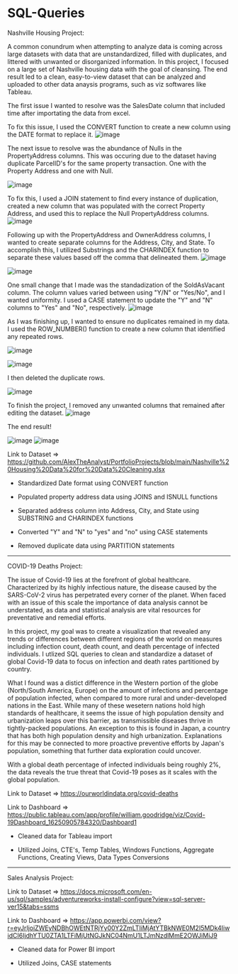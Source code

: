 # SQL-Queries

Nashville Housing Project:

A common conundrum when attempting to analyze data is coming across large datasets with data that are unstandardized, filled with duplicates, and littered with unwanted or disorganized information. In this project, I focused on a large set of Nashville housing data with the goal of cleansing. The end result led to a clean, easy-to-view dataset that can be analyzed and uploaded to other data anaysis programs, such as viz softwares like Tableau.


The first issue I wanted to resolve was the SalesDate column that included time after importating the data from excel.

To fix this issue, I used the CONVERT function to create a new column using the DATE format to replace it.
![image](https://user-images.githubusercontent.com/66393809/127931305-98c9bbab-7592-4509-a645-38e661ba0ad4.png)


The next issue to resolve was the abundance of Nulls in the PropertyAddress columns. This was occuring due to the dataset having duplicate ParcelID's for the same property transaction. One with the Property Address and one with Null.

![image](https://user-images.githubusercontent.com/66393809/127932271-559a2296-4ff4-4116-b952-66f3725aec69.png)

To fix this, I used a JOIN statement to find every instance of duplication, created a new column that was populated with the correct Property Address, and used this to replace the Null PropertyAddress columns.
![image](https://user-images.githubusercontent.com/66393809/127932423-1149ba52-1b20-46c3-b092-2a8a6de38b6d.png)


Following up with the PropertyAddress and OwnerAddress columns, I wanted to create separate columns for the Address, City, and State. To accomplish this, I utilized Substrings and the CHARINDEX function to separate these values based off the comma that delineated them.
![image](https://user-images.githubusercontent.com/66393809/127932767-f759f8ff-448f-4d80-88fd-9ef41dd6114c.png)

![image](https://user-images.githubusercontent.com/66393809/127932849-d24bdc49-222a-460c-b8ad-1e6dc2f555f0.png)


One small change that I made was the standadization of the SoldAsVacant column. The column values varied between using "Y/N" or "Yes/No", and I wanted uniformity.
I used a CASE statement to update the "Y" and "N" columns to "Yes" and "No", respectively.
![image](https://user-images.githubusercontent.com/66393809/127933662-fb80c838-6356-4c51-8e07-32f00b593643.png)

As I was finishing up, I wanted to ensure no duplicates remained in my data. I used the ROW_NUMBER() function to create a new column that identified any repeated rows.

![image](https://user-images.githubusercontent.com/66393809/127934034-f09798f8-8a2b-404b-ad6b-412a9a73883d.png)

![image](https://user-images.githubusercontent.com/66393809/127934072-4858bc6b-9599-47a9-b831-d08bb7434bfa.png)

I then deleted the duplicate rows.

![image](https://user-images.githubusercontent.com/66393809/127934122-fa57eeaf-3e5d-494b-b0cd-09ef81f3e27a.png)


To finish the project, I removed any unwanted columns that remained after editing the dataset.
![image](https://user-images.githubusercontent.com/66393809/127934214-91f9ed45-40e6-48cf-aac1-ecc5019fdb0e.png)

The end result!

![image](https://user-images.githubusercontent.com/66393809/127934521-49069005-8224-4dc4-a932-99db04825b62.png)
![image](https://user-images.githubusercontent.com/66393809/127934580-72e66e18-a2b2-4281-9404-a885355fbf39.png)



Link to Dataset => https://github.com/AlexTheAnalyst/PortfolioProjects/blob/main/Nashville%20Housing%20Data%20for%20Data%20Cleaning.xlsx

- Standardized Date format using CONVERT function

- Populated property address data using JOINS and ISNULL functions

- Separated address column into Address, City, and State using SUBSTRING and CHARINDEX functions

- Converted "Y" and "N" to "yes" and "no" using CASE statements

- Removed duplicate data using PARTITION statements

-------------------------------------------------------------------------------------------------------------------

COVID-19 Deaths Project:

The issue of Covid-19 lies at the forefront of global healthcare. Characterized by its highly infectious nature, the disease caused by the SARS-CoV-2 virus has perpetrated every corner of the planet. When faced with an issue of this scale the importance of data analysis cannot be understated, as data and statistical analysis are vital resources for preventative and remedial efforts.

In this project, my goal was to create a visualization that revealed any trends or differences between different regions of the world on measures including infection count, death count, and death percentage of infected individuals. I utlized SQL queries to clean and standardize a dataset of global Covid-19 data to focus on infection and death rates partitioned by country.

What I found was a distict difference in the Western portion of the globe (North/South America, Europe) on the amount of infections and percentage of population infected, when compared to more rural and under-developed nations in the East. While many of these wesetern nations hold high standards of healthcare, it seems the issue of high population density and urbanization leaps over this barrier, as transmissible diseases thrive in tightly-packed populations.
An exception to this is found in Japan, a country that has both high population density and high urbanization. Explanations for this may be connected to more proactive preventive efforts by Japan's population, something that further data exploration could uncover.

With a global death percentage of infected individuals being roughly 2%, the data reveals the true threat that Covid-19 poses as it scales with the global population.
 
Link to Dataset => https://ourworldindata.org/covid-deaths

Link to Dashboard => https://public.tableau.com/app/profile/william.goodridge/viz/Covid-19Dashboard_16250905784320/Dashboard1

- Cleaned data for Tableau import

- Utilized Joins, CTE's, Temp Tables, Windows Functions, Aggregate Functions, Creating Views, Data Types Conversions

--------------------------------------------------------------------------------------------------------------------

Sales Analysis Project:

Link to Dataset => https://docs.microsoft.com/en-us/sql/samples/adventureworks-install-configure?view=sql-server-ver15&tabs=ssms

Link to Dashboard => https://app.powerbi.com/view?r=eyJrIjoiZWEyNDBhOWEtNTRjYy00Y2ZmLTliMjAtYTBkNWE0M2I5MDk4IiwidCI6IjdhYTU0ZTA1LTFiMjUtNGJkNC04NmU1LTJmNzdlMmE2OWJiMiJ9
- Cleaned data for Power BI import

- Utilized Joins, CASE statements
